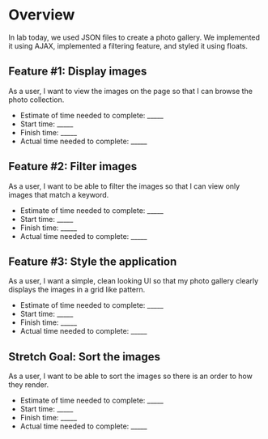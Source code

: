 # Overview
In lab today, we used JSON files to create a photo gallery. We implemented it using AJAX, implemented a filtering feature, and styled it using floats.

## Feature #1: Display images
As a user, I want to view the images on the page so that I can browse the photo collection.

- Estimate of time needed to complete: _____
- Start time: _____
- Finish time: _____
- Actual time needed to complete: _____

## Feature #2: Filter images
As a user, I want to be able to filter the images so that I can view only images that match a keyword.

- Estimate of time needed to complete: _____
- Start time: _____
- Finish time: _____
- Actual time needed to complete: _____

## Feature #3: Style the application
As a user, I want a simple, clean looking UI so that my photo gallery clearly displays the images in a grid like pattern.

- Estimate of time needed to complete: _____
- Start time: _____
- Finish time: _____
- Actual time needed to complete: _____

## Stretch Goal: Sort the images
As a user, I want to be able to sort the images so there is an order to how they render.

- Estimate of time needed to complete: _____
- Start time: _____
- Finish time: _____
- Actual time needed to complete: _____